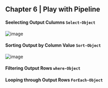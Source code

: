 ## Chapter 6 | Play with Pipeline 

#### Seelecting Output Culumns `Select-Object`

![image](https://user-images.githubusercontent.com/13016162/50956501-dc6f7580-14e1-11e9-9028-17471dd99e7d.png)

#### Sorting Output by Column Value `Sort-Object`

![image](https://user-images.githubusercontent.com/13016162/50956843-bac2be00-14e2-11e9-8ef4-c016eeeccc52.png)

#### Filtering Output Rows `where-Object`

#### Looping through Output Rows `ForEach-Object`
